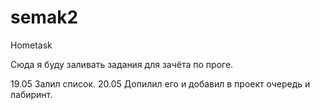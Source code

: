 # semak2
Hometask

Сюда я буду заливать задания для зачёта по проге.

19.05 Залил список.
20.05 Допилил его и добавил в проект очередь и лабиринт.
